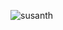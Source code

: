 ![susanth](https://github.com/vinodnagar1/caty/assets/130026153/29bd3cfa-e266-478a-8054-a0979346ed7a)
